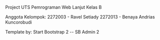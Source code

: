 Project UTS Pemrograman Web Lanjut Kelas B

Anggota Kelompok:
2272003 - Ravel Setiady
2272013 - Benaya Andrias Kuncorobudi

Template by:
Start Bootstrap 2 -- SB Admin 2